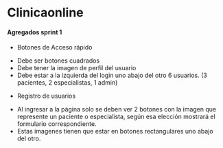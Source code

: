 # Clinicaonline

#### Agregados sprint 1

* Botones de Acceso rápido
 - Debe ser botones cuadrados
 - Debe tener la imagen de perfil del usuario
 - Debe estar a la izquierda del login uno abajo del otro 6 usuarios. (3 pacientes, 2 especialistas, 1 admin)

* Registro de usuarios
 - Al ingresar a la página solo se deben ver 2 botones con la imagen que represente un paciente o especialista, según esa elección mostrará el formulario correspondiente.
 - Estas imagenes tienen que estar en botones rectangulares uno abajo del otro.